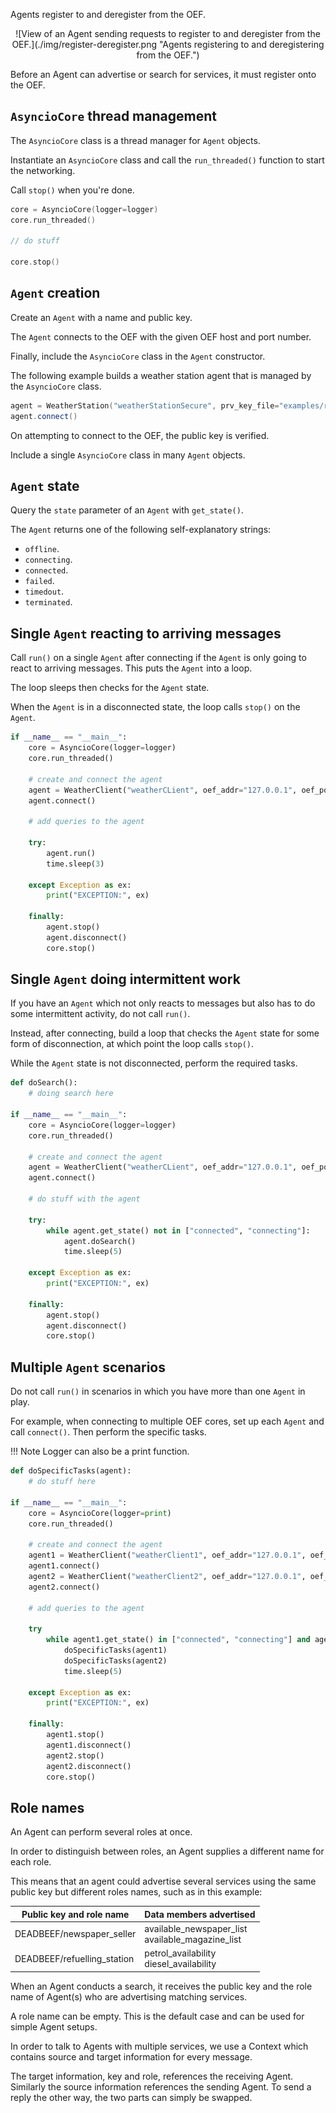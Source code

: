 Agents register to and deregister from the OEF.

<center>
![View of an Agent sending requests to register to and deregister from the OEF.](./img/register-deregister.png "Agents registering to and deregistering from the OEF.")
</center>

Before an Agent can advertise or search for services, it must register onto the OEF.


## `AsyncioCore` thread management

The `AsyncioCore` class is a thread manager for `Agent` objects.

Instantiate an `AsyncioCore` class and call the `run_threaded()` function to start the networking.

Call `stop()` when you're done.


``` c++
core = AsyncioCore(logger=logger)
core.run_threaded()

// do stuff

core.stop()
```

## `Agent` creation

Create an `Agent` with a name and public key. 

The `Agent` connects to the OEF with the given OEF host and port number. 

Finally, include the `AsyncioCore` class in the `Agent` constructor. 

The following example builds a weather station agent that is managed by the `AsyncioCore` class.


``` c++
agent = WeatherStation("weatherStationSecure", prv_key_file="examples/resources/agent_1.pem", oef_addr="127.0.0.1", oef_port=10005, core=core)
agent.connect()
```

On attempting to connect to the OEF, the public key is verified.

Include a single `AsyncioCore` class in many `Agent` objects.



## `Agent` state

Query the `state` parameter of an `Agent` with `get_state()`. 

The `Agent` returns one of the following self-explanatory strings:

* `offline`.
* `connecting`.
* `connected`.
* `failed`.
* `timedout`.
* `terminated`.





## Single `Agent` reacting to arriving messages 

Call `run()` on a single `Agent` after connecting if the `Agent` is only going to react to arriving messages. This puts the `Agent` into a loop. 

The loop sleeps then checks for the `Agent` state. 

When the `Agent` is in a disconnected state, the loop calls `stop()` on the `Agent`.

``` python
if __name__ == "__main__":
    core = AsyncioCore(logger=logger)
    core.run_threaded()

    # create and connect the agent
    agent = WeatherClient("weatherCLient", oef_addr="127.0.0.1", oef_port=10000, core=core)
    agent.connect()

    # add queries to the agent

    try:
        agent.run()
        time.sleep(3)

    except Exception as ex:
        print("EXCEPTION:", ex)

    finally:
        agent.stop()
        agent.disconnect()
        core.stop()
```



## Single `Agent` doing intermittent work

If you have an `Agent` which not only reacts to messages but also has to do some intermittent activity, do not call `run()`.

Instead, after connecting, build a loop that checks the `Agent` state for some form of disconnection, at which point the loop calls `stop()`.

While the `Agent` state is not disconnected, perform the required tasks.

``` python
def doSearch():
	# doing search here

if __name__ == "__main__":
    core = AsyncioCore(logger=logger)
    core.run_threaded()

    # create and connect the agent
    agent = WeatherClient("weatherCLient", oef_addr="127.0.0.1", oef_port=10000, core=core)
    agent.connect()

    # do stuff with the agent

    try:
		while agent.get_state() not in ["connected", "connecting"]:
	      	agent.doSearch()
	       	time.sleep(5)

    except Exception as ex:
        print("EXCEPTION:", ex)
    
    finally:
        agent.stop()
        agent.disconnect()
        core.stop()
```


## Multiple `Agent` scenarios

Do not call `run()` in scenarios in which you have more than one `Agent` in play. 

For example, when connecting to multiple OEF cores, set up each `Agent` and call `connect()`. Then perform the specific tasks.

!!! Note
    Logger can also be a print function.

``` python
def doSpecificTasks(agent):
	# do stuff here

if __name__ == "__main__":
    core = AsyncioCore(logger=print)
    core.run_threaded()

    # create and connect the agent
    agent1 = WeatherClient("weatherClient1", oef_addr="127.0.0.1", oef_port=10000, core=core)
    agent1.connect()
   	agent2 = WeatherClient("weatherClient2", oef_addr="127.0.0.1", oef_port=10001, core=core)
    agent2.connect()

    # add queries to the agent

	try
		while agent1.get_state() in ["connected", "connecting"] and agent2.get_state() in ["connected", "connecting"]:
	      	doSpecificTasks(agent1)
            doSpecificTasks(agent2)
	       	time.sleep(5)

    except Exception as ex:
        print("EXCEPTION:", ex)

    finally:
        agent1.stop()
        agent1.disconnect()
        agent2.stop()
        agent2.disconnect()
        core.stop()
```



## Role names

An Agent can perform several roles at once. 

In order to distinguish between roles, an Agent supplies a different name for each role.

This means that an agent could advertise several services using the same public key but different roles names, such as in this example:

<center>


| Public key and role name   |      Data members advertised      |  
|----------|:-------------|
| DEADBEEF/newspaper_seller |  available_newspaper_list <br/> available_magazine_list | 
| DEADBEEF/refuelling_station |    petrol_availability <br/> diesel_availability |


</center>


When an Agent conducts a search, it receives the public key and the role name of Agent(s) who are advertising matching services. 

A role name can be empty. This is the default case and can be used for simple Agent setups.

In order to talk to Agents with multiple services, we use a Context which contains source and target information for every message.

The target information, key and role, references the receiving Agent. Similarly the source information references the sending Agent. To send a reply the other way, the two parts can simply be swapped.

<br/>
